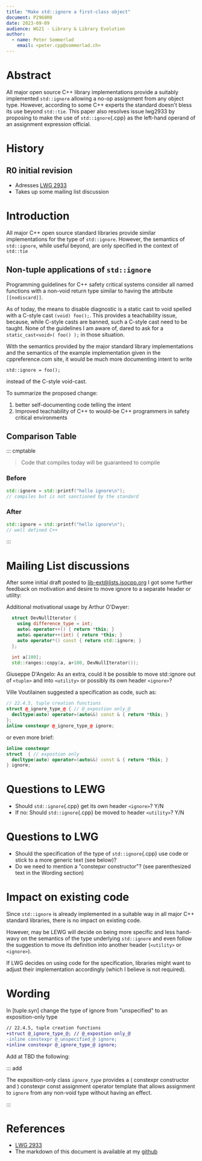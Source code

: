 ```yaml
---
title: "Make std::ignore a first-class object"
document: P2968R0
date: 2023-09-09
audience: WG21 - Library & Library Evolution 
author:
  - name: Peter Sommerlad
    email: <peter.cpp@sommerlad.ch>
---
```


# Abstract

All major open source C++ library implementations provide a suitably implemented `std::ignore` allowing a no-op assignment from any object type. However, according to some C++ experts the standard doesn't bless its use beyond `std::tie`. This paper also resolves issue lwg2933 by proposing to make the use of `std::ignore`{.cpp} as the left-hand operand of an assignment expression official.

# History

## R0 initial revision

* Adresses [LWG 2933](https://wg21.link/lwg2933)
* Takes up some mailing list discussion

# Introduction

All major C++ open source standard libraries provide similar implementations for the type of `std::ignore`.
However, the semantics of `std::ignore`, while useful beyond, are only specified in the context of `std::tie`

## Non-tuple applications of `std::ignore`

Programming guidelines for C++ safety critical systems consider all named functions with a non-void return type similar to having the attribute `[[nodiscard]]`.

As of today, the means to disable diagnostic is a static cast to void spelled with a C-style cast `(void) foo();`. 
This provides a teachability issue, because, while C-style casts are banned, such a C-style cast need to be taught.
None of the guidelines I am aware of, dared to ask for a `static_cast<void>( foo() );` in those situation.

With the semantics provided by the major standard library implementations and the semantics of the example implementation given in the cppreference.com site, it would be much more documenting intent to write

`std::ignore = foo();`

instead of the C-style void-cast.

To summarize the proposed change:

1. better self-documenting code telling the intent
2. Improved teachability of C++ to would-be C++ programmers in safety critical environments

## Comparison Table

::: cmptable

> Code that compiles today will be guaranteed to compile

### Before
```cpp
std::ignore = std::printf("hello ignore\n");
// compiles but is not sanctioned by the standard
```

### After
```cpp
std::ignore = std::printf("hello ignore\n");
// well defined C++
```

:::

# Mailing List discussions

After some initial draft posted to lib-ext@lists.isocpp.org I got some further feedback on motivation and desire to move ignore to a separate header or utility:

Additional motivational usage by Arthur O'Dwyer:   

```c++
  struct DevNullIterator {
    using difference_type = int;
    auto& operator++() { return *this; }
    auto& operator++(int) { return *this; }
    auto operator*() const { return std::ignore; }
  };

  int a[100];
  std::ranges::copy(a, a+100, DevNullIterator());
```

Giuseppe D'Angelo: As an extra, could it be possible to move std::ignore out of `<tuple>` and into `<utility>` or possibly its own header `<ignore>`?
  
Ville Voutilainen suggested a specification as code, such as:

```c++
// 22.4.5, tuple creation functions
struct @_ignore_type_@ { // @_expostion only_@
  decltype(auto) operator=(auto&&) const & { return *this; }
};
inline constexpr @_ignore_type_@ ignore;
```

or even more brief:

```c++
inline constexpr 
struct  { // expostion only
  decltype(auto) operator=(auto&&) const & { return *this; }
} ignore;
```

# Questions to LEWG

* Should `std::ignore`{.cpp} get its own header `<ignore>`? Y/N
* If no: Should `std::ignore`{.cpp} be moved to header `<utility>`? Y/N
  
# Questions to LWG

* Should the specification of the type of `std::ignore`{.cpp} use code or stick to a more generic text (see below)?
* Do we need to mention a "constepxr constructor"? (see parenthesized text in the Wording section)


# Impact on existing code

Since `std::ignore` is already implemented in a suitable way in all major C++ standard libraries, there is no impact on existing code.

However, may be LEWG will decide on being more specific and less hand-wavy on the semantics of the type underlying `std::ignore` and even follow the suggestion to move its definition into another header (`<utility>` or `<ignore>`).

If LWG decides on using code for the specification, libraries might want to adjust their implementation accordingly (which I believe is not required).

# Wording

In [tuple.syn] change the type of ignore from "unspecified" to an exposition-only type


```diff
// 22.4.5, tuple creation functions
+struct @_ignore_type_@; // @_expostion only_@
-inline constexpr @_unspecified_@ ignore;
+inline constexpr @_ignore_type_@ ignore;
```

Add at TBD the following:

::: add

The exposition-only class _`ignore_type`_ provides a ( constexpr constructor and ) constexpr const assignment operator template that allows assignment to `ignore` from any non-void type without having an effect.

:::

# References

* [LWG 2933](https://wg21.link/lwg2933)
* The markdown of this document is available at my [github](https://raw.githubusercontent.com/PeterSommerlad/SC22WG21_Papers/master/drafting/P2968Rx_ignore.md)